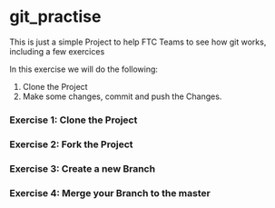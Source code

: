 # git_practise
This is just a simple Project to help FTC Teams to see how git works, including a few exercices

In this exercise we will do the following:

1. Clone the Project
2. Make some changes, commit and push the Changes.

### Exercise 1: Clone the Project

### Exercise 2: Fork the Project

### Exercise 3: Create a new Branch

### Exercise 4: Merge your Branch to the master

